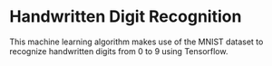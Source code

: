 # Handwritten Digit Recognition
This machine learning algorithm makes use of the MNIST dataset to recognize handwritten digits from 0 to 9 using Tensorflow.
